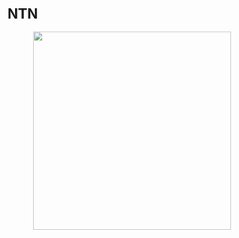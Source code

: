 # NTN

<p align="center">
  <a href="https://laravel.com" target="_blank"><img src="https://github.com/FMLPhongVan/NTN/docs/ntnDB_EER_diagram" width="400">
</a>
</p>
